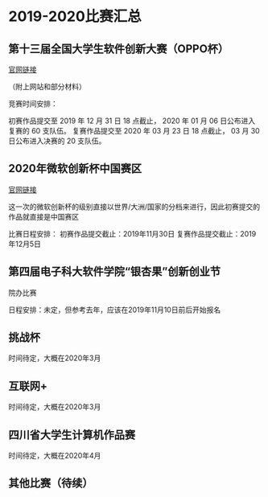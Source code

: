 # 2019-2020比赛汇总

## 第十三届全国大学生软件创新大赛（OPPO杯）

[官网链接](http://www.swcontest2020.com/)

（附上网站和部分材料）

竞赛时间安排：

初赛作品提交至 2019 年 12 月 31 日 18 点截止， 2020 年 01 月 06 日公布进入复赛的 60 支队伍。
复赛作品提交至 2020 年 03 月 23 日 18 点截止， 03 月 30 日公布进入决赛的 20 支队伍。

## 2020年微软创新杯中国赛区

[官网链接](https://imaginecup.microsoft.com/zh-cn/Country/Details/CN)

这一次的微软创新杯的级别直接以世界/大洲/国家的分档来进行，因此初赛提交的作品就直接是中国赛区

比赛日程安排：
初赛作品提交截止：2019年11月30日
复赛作品提交截止：2019年12月5日

## 第四届电子科大软件学院“银杏果”创新创业节

院办比赛

日程安排：未定，但参考去年，应该在2019年11月10日前后开始报名

## 挑战杯

时间待定，大概在2020年3月

## 互联网+

时间待定，大概在2020年3月

## 四川省大学生计算机作品赛

时间待定，大概在2020年4月

## 其他比赛（待续）
